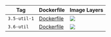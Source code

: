 Tag | Dockerfile | Image Layers
----|------------|-------------
`3.5-util-1` | [Dockerfile](https://github.com/helphi/Dockerfile-alpine/blob/master/3.5-util/Dockerfile) | [![](https://images.microbadger.com/badges/image/helphi/alpine:3.5-util-1.svg)](https://microbadger.com/images/helphi/alpine:3.5-util-1 "Get your own image badge on microbadger.com")
`3.6-util` | [Dockerfile](https://github.com/helphi/Dockerfile-alpine/blob/master/3.6-util/Dockerfile) | [![](https://images.microbadger.com/badges/image/helphi/alpine:3.6-util.svg)](https://microbadger.com/images/helphi/alpine:3.6-util "Get your own image badge on microbadger.com")
